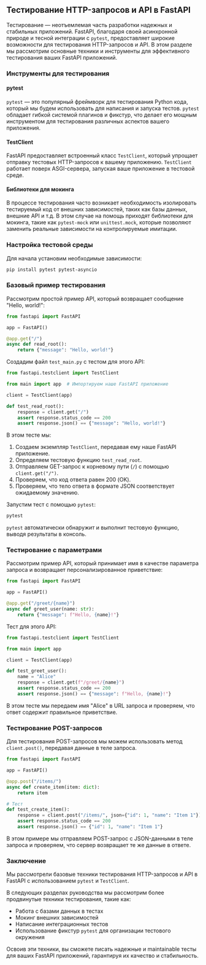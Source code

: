 ## Тестирование HTTP-запросов и API в FastAPI

Тестирование — неотъемлемая часть разработки надежных и стабильных приложений. FastAPI, благодаря своей асинхронной природе и тесной интеграции с `pytest`, предоставляет широкие возможности для тестирования HTTP-запросов и API. В этом разделе мы рассмотрим основные техники и инструменты для эффективного тестирования ваших FastAPI приложений.

### Инструменты для тестирования

#### pytest

`pytest` — это популярный фреймворк для тестирования Python кода, который мы будем использовать для написания и запуска тестов. `pytest` обладает гибкой системой плагинов и фикстур, что делает его мощным инструментом для тестирования различных аспектов вашего приложения.

#### TestClient

FastAPI предоставляет встроенный класс `TestClient`, который упрощает отправку тестовых HTTP-запросов к вашему приложению. `TestClient` работает поверх ASGI-сервера, запуская ваше приложение в тестовой среде.

#### Библиотеки для мокинга

В процессе тестирования часто возникает необходимость изолировать тестируемый код от внешних зависимостей, таких как базы данных, внешние API и т.д. В этом случае на помощь приходят библиотеки для мокинга, такие как `pytest-mock` или `unittest.mock`, которые позволяют заменить реальные зависимости на контролируемые имитации.

### Настройка тестовой среды

Для начала установим необходимые зависимости:

```bash
pip install pytest pytest-asyncio
```

### Базовый пример тестирования

Рассмотрим простой пример API, который возвращает сообщение "Hello, world!":

```python
from fastapi import FastAPI

app = FastAPI()

@app.get("/")
async def read_root():
    return {"message": "Hello, world!"}
```

Создадим файл `test_main.py` с тестом для этого API:

```python
from fastapi.testclient import TestClient

from main import app  # Импортируем наше FastAPI приложение

client = TestClient(app)

def test_read_root():
    response = client.get("/")
    assert response.status_code == 200
    assert response.json() == {"message": "Hello, world!"}
```

В этом тесте мы:

1. Создаем экземпляр `TestClient`, передавая ему наше FastAPI приложение.
2. Определяем тестовую функцию `test_read_root`.
3. Отправляем GET-запрос к корневому пути (`/`) с помощью `client.get("/")`.
4. Проверяем, что код ответа равен 200 (OK).
5. Проверяем, что тело ответа в формате JSON соответствует ожидаемому значению.

Запустим тест с помощью `pytest`:

```bash
pytest
```

`pytest` автоматически обнаружит и выполнит тестовую функцию, выводя результаты в консоль.

### Тестирование с параметрами

Рассмотрим пример API, который принимает имя в качестве параметра запроса и возвращает персонализированное приветствие:

```python
from fastapi import FastAPI

app = FastAPI()

@app.get("/greet/{name}")
async def greet_user(name: str):
    return {"message": f"Hello, {name}!"}
```

Тест для этого API:

```python
from fastapi.testclient import TestClient

from main import app

client = TestClient(app)

def test_greet_user():
    name = "Alice"
    response = client.get(f"/greet/{name}")
    assert response.status_code == 200
    assert response.json() == {"message": f"Hello, {name}!"}
```

В этом тесте мы передаем имя "Alice" в URL запроса и проверяем, что ответ содержит правильное приветствие.

### Тестирование POST-запросов

Для тестирования POST-запросов мы можем использовать метод `client.post()`, передавая данные в теле запроса.

```python
from fastapi import FastAPI

app = FastAPI()

@app.post("/items/")
async def create_item(item: dict):
    return item

# Тест
def test_create_item():
    response = client.post("/items/", json={"id": 1, "name": "Item 1"})
    assert response.status_code == 200
    assert response.json() == {"id": 1, "name": "Item 1"}
```

В этом примере мы отправляем POST-запрос с JSON-данными в теле запроса и проверяем, что сервер возвращает те же данные в ответе.

### Заключение

Мы рассмотрели базовые техники тестирования HTTP-запросов и API в FastAPI с использованием `pytest` и `TestClient`. 

В следующих разделах руководства мы рассмотрим более продвинутые техники тестирования, такие как:

*   Работа с базами данных в тестах
*   Мокинг внешних зависимостей
*   Написание интеграционных тестов
*   Использование фикстур `pytest` для организации тестового окружения

Освоив эти техники, вы сможете писать надежные и maintainable тесты для ваших FastAPI приложений, гарантируя их качество и стабильность.
